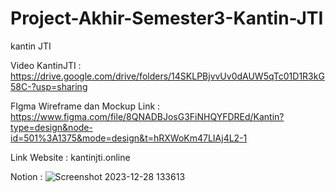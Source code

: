 # Project-Akhir-Semester3-Kantin-JTI
kantin JTI

Video KantinJTI : https://drive.google.com/drive/folders/14SKLPBjvvUv0dAUW5qTc01D1R3kG58C-?usp=sharing

FIgma Wireframe dan Mockup Link : https://www.figma.com/file/8QNADBJosG3FiNHQYFDREd/Kantin?type=design&node-id=501%3A1375&mode=design&t=hRXWoKm47LIAj4L2-1

Link Website : kantinjti.online

Notion : ![Screenshot 2023-12-28 133613](https://github.com/putrakhamdani16/Project-Akhir-Semester3-Kantin-JTI/assets/121760866/201f45d4-5dd3-4657-8c84-dc4c023b6406)


